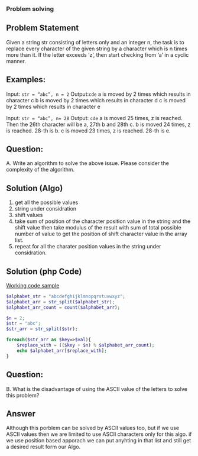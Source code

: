 ### Problem solving

## Problem Statement
Given a string str consisting of letters only and an integer n, the task is to replace every character of the given string by a character which is n times more than it. If the letter exceeds ‘z’, then start checking from ‘a’ in a cyclic manner.

## Examples:

Input: `str = “abc”, n = 2`
Output:`cde`
a is moved by 2 times which results in character c
b is moved by 2 times which results in character d
c is moved by 2 times which results in character e

Input: `str = “abc”, n= 28`
Output: `cde`
a is moved 25 times, z is reached. Then the 26th character will be a, 27th b and 28th c.
b is moved 24 times, z is reached. 28-th is b.
c is moved 23 times, z is reached. 28-th is e.

## Question: 
A. Write an algorithm to solve the above issue. Please consider the complexity of the algorithm.

## Solution (Algo)

1. get all the possible values
2. string under considration
3. shift values
4. take sum of position of the character position value in the string and the shift value then take modulus of the result with sum of total possible number of value to get the position of shift character value in the array list.
5. repeat for all the charater position values in the string under considration.

## Solution (php Code)

[Working code sample](https://3v4l.org/IKqJ4)

```php
$alphabet_str = "abcdefghijklmnopqrstuvwxyz";
$alphabet_arr = str_split($alphabet_str);
$alphabet_arr_count = count($alphabet_arr);

$n = 2;
$str = "abc";
$str_arr = str_split($str);

foreach($str_arr as $key=>$val){
    $replace_with = (($key + $n) % $alphabet_arr_count);    
    echo $alphabet_arr[$replace_with];
}
```

## Question: 
B. What is the disadvantage of using the ASCII value of the letters to solve this problem?

## Answer
Although this porblem can be solved by ASCII values too, but if we use ASCII values then we are limited to use ASCII characters only for this algo. if we use position based apporach we can put anyhting in that list and still get a desired result form our Algo.



